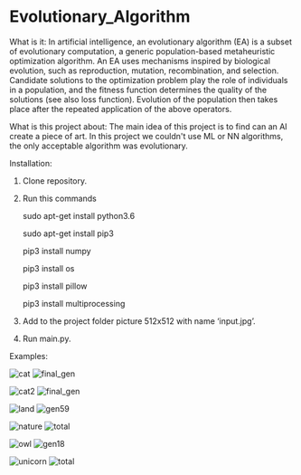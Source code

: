 # Evolutionary_Algorithm
What is it:
In artificial intelligence, an evolutionary algorithm (EA) is a subset of evolutionary computation, a generic population-based metaheuristic optimization algorithm. An EA uses mechanisms inspired by biological evolution, such as reproduction, mutation, recombination, and selection. Candidate solutions to the optimization problem play the role of individuals in a population, and the fitness function determines the quality of the solutions (see also loss function). Evolution of the population then takes place after the repeated application of the above operators. 

What is this project about:
The main idea of this project is to find can an AI create a piece of art. In this project we couldn't use ML or NN algorithms, the only acceptable algorithm was evolutionary.

Installation:

1) Clone repository.

2) Run this commands

	sudo apt-get install python3.6
	
	sudo apt-get install pip3
	
	pip3 install numpy
	
	pip3 install os
	
	pip3 install pillow
	
	pip3 install multiprocessing

3) Add to the project folder picture 512x512 with name ‘input.jpg’.

4) Run main.py.

Examples:

![cat](https://user-images.githubusercontent.com/24194911/55813610-b9129180-5af5-11e9-8644-5e7c91ddd301.jpg)
![final_gen](https://user-images.githubusercontent.com/24194911/55813678-d7788d00-5af5-11e9-99cd-cccbb8fc4b53.jpg)

![cat2](https://user-images.githubusercontent.com/24194911/55813707-eb23f380-5af5-11e9-8b7a-1ee3a35d81b9.jpg)
![final_gen](https://user-images.githubusercontent.com/24194911/55813745-00008700-5af6-11e9-9226-f1fe08d3bd0e.jpg)

![land](https://user-images.githubusercontent.com/24194911/55813790-16a6de00-5af6-11e9-9aa6-112e938da3b6.jpg)
![gen59](https://user-images.githubusercontent.com/24194911/55813848-2e7e6200-5af6-11e9-933f-0b3d156aa1ec.jpg)

![nature](https://user-images.githubusercontent.com/24194911/55813927-4bb33080-5af6-11e9-9ac2-e15fbc3111c6.jpg)
![total](https://user-images.githubusercontent.com/24194911/55813968-5ec60080-5af6-11e9-826e-a11f15b63a1a.jpg)

![owl](https://user-images.githubusercontent.com/24194911/55814009-72716700-5af6-11e9-8fc5-4667eeb20d39.jpg)
![gen18](https://user-images.githubusercontent.com/24194911/55814041-7c936580-5af6-11e9-875a-82538a76dab2.jpg)

![unicorn](https://user-images.githubusercontent.com/24194911/55814080-8b7a1800-5af6-11e9-8336-4bfeef5e1df0.jpg)
![total](https://user-images.githubusercontent.com/24194911/55814100-9634ad00-5af6-11e9-9af7-fa7ccc01f3d2.jpg)
